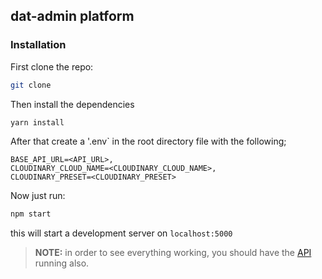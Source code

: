 ## dat-admin platform

### Installation

First clone the repo:

```bash
git clone
```

Then install the dependencies

```bash
yarn install
```

After that create a '.env` in the root directory file with the following;

```
BASE_API_URL=<API_URL>,
CLOUDINARY_CLOUD_NAME=<CLOUDINARY_CLOUD_NAME>,
CLOUDINARY_PRESET=<CLOUDINARY_PRESET>
```

Now just run:

```bash
npm start
```

this will start a development server on `localhost:5000`

> **NOTE:** in order to see everything working, you should have the [API](https://github.com/Cusur2k18/diploma-admin-tool) running also.
